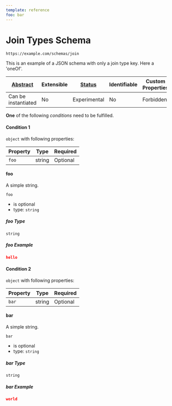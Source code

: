```yaml
---
template: reference
foo: bar
---
```


# Join Types Schema

```
https://example.com/schemas/join
```

This is an example of a JSON schema with only a join type key. Here a 'oneOf'.

| [Abstract](../abstract.md) | Extensible | [Status](../status.md) | Identifiable | Custom Properties | Additional Properties | Defined In |
|----------------------------|------------|------------------------|--------------|-------------------|-----------------------|------------|
| Can be instantiated | No | Experimental | No | Forbidden | Permitted | [join.schema.json](join.schema.json) |


**One** of the following *conditions* need to be fulfilled.


#### Condition 1


`object` with following properties:


| Property | Type | Required |
|----------|------|----------|
| `foo`| string | Optional |



#### foo

A simple string.

`foo`

* is optional
* type: `string`

##### foo Type


`string`





##### foo Example

```json
hello
```




#### Condition 2


`object` with following properties:


| Property | Type | Required |
|----------|------|----------|
| `bar`| string | Optional |



#### bar

A simple string.

`bar`

* is optional
* type: `string`

##### bar Type


`string`





##### bar Example

```json
world
```



